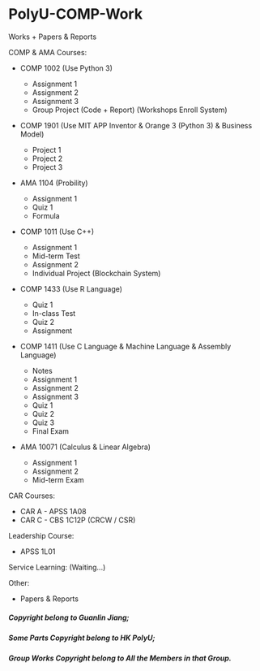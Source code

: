 # PolyU-COMP-Work

Works + Papers & Reports

COMP & AMA Courses:
- COMP 1002 (Use Python 3)
  - Assignment 1
  - Assignment 2
  - Assignment 3
  - Group Project (Code + Report) (Workshops Enroll System)

- COMP 1901 (Use MIT APP Inventor & Orange 3 (Python 3) & Business Model)
  - Project 1
  - Project 2
  - Project 3

- AMA 1104 (Probility)
  - Assignment 1
  - Quiz 1
  - Formula

- COMP 1011 (Use C++)
  - Assignment 1
  - Mid-term Test
  - Assignment 2
  - Individual Project (Blockchain System)

- COMP 1433 (Use R Language)
  - Quiz 1
  - In-class Test
  - Quiz 2
  - Assignment

- COMP 1411 (Use C Language & Machine Language & Assembly Language)
  - Notes
  - Assignment 1
  - Assignment 2
  - Assignment 3
  - Quiz 1
  - Quiz 2
  - Quiz 3
  - Final Exam

- AMA 10071 (Calculus & Linear Algebra)
  - Assignment 1
  - Assignment 2
  - Mid-term Exam

CAR Courses:
- CAR A - APSS 1A08
- CAR C - CBS 1C12P (CRCW / CSR)

Leadership Course:
- APSS 1L01

Service Learning:
(Waiting...)

Other:
- Papers & Reports


##### Copyright belong to Guanlin Jiang;

##### Some Parts Copyright belong to HK PolyU;

##### Group Works Copyright belong to All the Members in that Group.

